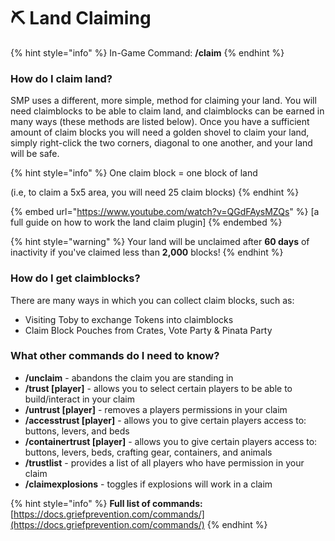 # ⛏ Land Claiming

{% hint style="info" %}
In-Game Command: **/claim**
{% endhint %}

### How do I claim land?

SMP uses a different, more simple, method for claiming your land. You will need claimblocks to be able to claim land, and claimblocks can be earned in many ways (these methods are listed below). Once you have a sufficient amount of claim blocks you will need a golden shovel to claim your land, simply right-click the two corners, diagonal to one another, and your land will be safe.

{% hint style="info" %}
One claim block = one block of land

(i.e, to claim a 5x5 area, you will need 25 claim blocks)
{% endhint %}

{% embed url="https://www.youtube.com/watch?v=QGdFAysMZQs" %}
\[a full guide on how to work the land claim plugin]
{% endembed %}

{% hint style="warning" %}
Your land will be unclaimed after **60 days** of inactivity if you've claimed less than **2,000** blocks!
{% endhint %}

### How do I get claimblocks?

There are many ways in which you can collect claim blocks, such as:

* Visiting Toby to exchange Tokens into claimblocks
* Claim Block Pouches from Crates, Vote Party & Pinata Party

### What other commands do I need to know?

* **/unclaim** - abandons the claim you are standing in
* **/trust \[player]** - allows you to select certain players to be able to build/interact in your claim
* **/untrust \[player]** - removes a players permissions in your claim
* **/accesstrust \[player]** - allows you to give certain players access to: buttons, levers, and beds
* **/containertrust \[player]** - allows you to give certain players access to: buttons, levers, beds, crafting gear, containers, and animals
* **/trustlist** - provides a list of all players who have permission in your claim
* **/claimexplosions** - toggles if explosions will work in a claim

{% hint style="info" %}
**Full list of commands:** [https://docs.griefprevention.com/commands/](https://docs.griefprevention.com/commands/)
{% endhint %}
